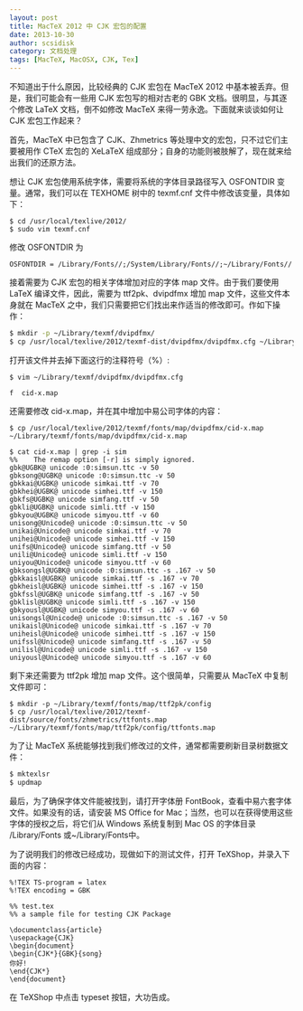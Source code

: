 ```yaml
---
layout: post
title: MacTeX 2012 中 CJK 宏包的配置
date: 2013-10-30
author: scsidisk
category: 文档处理
tags: [MacTeX, MacOSX, CJK, Tex]
---
```


不知道出于什么原因，比较经典的 CJK 宏包在 MacTeX 2012 中基本被丢弃。但是，我们可能会有一些用 CJK 宏包写的相对古老的 GBK 文档。很明显，与其逐个修改 LaTeX 文档，倒不如修改 MacTeX 来得一劳永逸。下面就来谈谈如何让 CJK 宏包工作起来？


首先，MacTeX 中已包含了 CJK、Zhmetrics 等处理中文的宏包，只不过它们主要被用作 CTeX 宏包的 XeLaTeX 组成部分；自身的功能则被肢解了，现在就来给出我们的还原方法。

想让 CJK 宏包使用系统字体，需要将系统的字体目录路径写入 OSFONTDIR 变量。通常，我们可以在 TEXHOME 树中的 texmf.cnf 文件中修改该变量，具体如下：

```
$ cd /usr/local/texlive/2012/
$ sudo vim texmf.cnf
```

修改 OSFONTDIR 为

```
OSFONTDIR = /Library/Fonts//;/System/Library/Fonts//;~/Library/Fonts//
```

接着需要为 CJK 宏包的相关字体增加对应的字体 map 文件。由于我们要使用 LaTeX 编译文件，因此，需要为 ttf2pk、dvipdfmx 增加 map 文件，这些文件本身就在 MacTeX 之中，我们只需要把它们找出来作适当的修改即可。作如下操作：

```bash
$ mkdir -p ~/Library/texmf/dvipdfmx/
$ cp /usr/local/texlive/2012/texmf-dist/dvipdfmx/dvipdfmx.cfg ~/Library/texmf/dvipdfmx/dvipdfmx.cfg
```

打开该文件并去掉下面这行的注释符号（%）:

```
$ vim ~/Library/texmf/dvipdfmx/dvipdfmx.cfg

f  cid-x.map
```

还需要修改 cid-x.map，并在其中增加中易公司字体的内容：

```
$ cp /usr/local/texlive/2012/texmf/fonts/map/dvipdfmx/cid-x.map ~/Library/texmf/fonts/map/dvipdfmx/cid-x.map

$ cat cid-x.map | grep -i sim
%%    The remap option [-r] is simply ignored.
gbk@UGBK@ unicode :0:simsun.ttc -v 50
gbksong@UGBK@ unicode :0:simsun.ttc -v 50
gbkkai@UGBK@ unicode simkai.ttf -v 70
gbkhei@UGBK@ unicode simhei.ttf -v 150
gbkfs@UGBK@ unicode simfang.ttf -v 50
gbkli@UGBK@ unicode simli.ttf -v 150
gbkyou@UGBK@ unicode simyou.ttf -v 60
unisong@Unicode@ unicode :0:simsun.ttc -v 50
unikai@Unicode@ unicode simkai.ttf -v 70
unihei@Unicode@ unicode simhei.ttf -v 150
unifs@Unicode@ unicode simfang.ttf -v 50
unili@Unicode@ unicode simli.ttf -v 150
uniyou@Unicode@ unicode simyou.ttf -v 60
gbksongsl@UGBK@ unicode :0:simsun.ttc -s .167 -v 50
gbkkaisl@UGBK@ unicode simkai.ttf -s .167 -v 70
gbkheisl@UGBK@ unicode simhei.ttf -s .167 -v 150
gbkfssl@UGBK@ unicode simfang.ttf -s .167 -v 50
gbklisl@UGBK@ unicode simli.ttf -s .167 -v 150
gbkyousl@UGBK@ unicode simyou.ttf -s .167 -v 60
unisongsl@Unicode@ unicode :0:simsun.ttc -s .167 -v 50
unikaisl@Unicode@ unicode simkai.ttf -s .167 -v 70
uniheisl@Unicode@ unicode simhei.ttf -s .167 -v 150
unifssl@Unicode@ unicode simfang.ttf -s .167 -v 50
unilisl@Unicode@ unicode simli.ttf -s .167 -v 150
uniyousl@Unicode@ unicode simyou.ttf -s .167 -v 60
```

剩下来还需要为 ttf2pk 增加 map 文件。这个很简单，只需要从 MacTeX 中复制文件即可：

```
$ mkdir -p ~/Library/texmf/fonts/map/ttf2pk/config
$ cp /usr/local/texlive/2012/texmf-dist/source/fonts/zhmetrics/ttfonts.map ~/Library/texmf/fonts/map/ttf2pk/config/ttfonts.map
```

为了让 MacTeX 系统能够找到我们修改过的文件，通常都需要刷新目录树数据文件：

```bash
$ mktexlsr
$ updmap
```

最后，为了确保字体文件能被找到，请打开字体册 FontBook，查看中易六套字体文件。如果没有的话，请安装 MS Office for Mac；当然，也可以在获得使用这些字体的授权之后，将它们从 Windows 系统复制到 Mac OS 的字体目录 /Library/Fonts 或~/Library/Fonts中。

为了说明我们的修改已经成功，现做如下的测试文件，打开 TeXShop，并录入下面的内容：

```
%!TEX TS-program = latex
%!TEX encoding = GBK

%% test.tex
%% a sample file for testing CJK Package

\documentclass{article}
\usepackage{CJK}
\begin{document}
\begin{CJK*}{GBK}{song}
你好!
\end{CJK*}
\end{document}
```

在 TeXShop 中点击 typeset 按钮，大功告成。